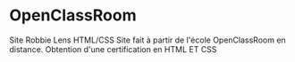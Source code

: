 # OpenClassRoom
Site Robbie Lens HTML/CSS 
Site fait à partir de l'école OpenClassRoom en distance. Obtention d'une certification en HTML ET CSS

